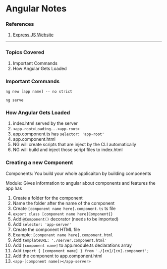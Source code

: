 # Angular Notes

### References

1. [Express JS Website](https://expressjs.com/)

---

### Topics Covered

1. Important Commands
2. How Angular Gets Loaded

### Important Commands

```
ng new [app name] -- no strict
```

```
ng serve
```


### How Angular Gets Loaded

1. index.html served by the server
2. `<app-root>Loading...<app-root>`
3. app.component.ts has `selector: 'app-root'`
4. app.component.html
5. NG will create scripts that are inject by the CLI automatically
6. NG will build and inject those script files to index.html


### Creating a new Component

Components: You build your whole applicaiton by building components

Module: Gives information to angular about components and features the app has

1. Create a folder for the component
2. Name the folder after the name of the component
3. Create `[component name here].component.ts` ts file
4. `export class [component name here]Component{}`
5. Add `@Component()` decorator (needs to be imported)
6. Add `selector: 'app-server'`
7. Create the component HTML file
8. Example: `[component name here].component.html`
9. Add `templateURL: './server.component.html'`
10. Add `[component name]` to app.module.ts declarations array
11. Add `import { [component name] } from './[cn]/[cn].component';`
12. Add the component to app.component.html
13. `<app-[component name]></app-server>`
 